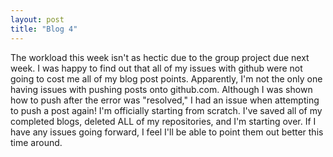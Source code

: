 ```yaml
---
layout: post
title: "Blog 4"
---
```


The workload this week isn't as hectic due to the group project due next week. I was happy to find out that all of my issues with github were not going to cost me all of my blog post points. Apparently, I'm not the only one having issues with pushing posts onto github.com. Although I was shown how to push after the error was "resolved," I had an issue when attempting to push a post again! I'm officially starting from scratch. I've saved all of my completed blogs, deleted ALL of my repositories, and I'm starting over. If I have any issues going forward, I feel I'll be able to point them out better this time around. 

